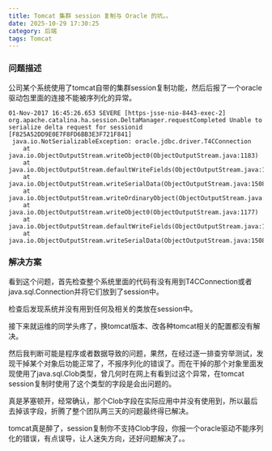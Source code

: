 ```yaml
---
title: Tomcat 集群 session 复制与 Oracle 的坑。。
date: 2025-10-29 17:30:25
category: 后端
tags: Tomcat
---
```


### 问题描述

公司某个系统使用了tomcat自带的集群session复制功能，然后后报了一个oracle驱动包里面的连接不能被序列化的异常。

```
01-Nov-2017 16:45:26.653 SEVERE [https-jsse-nio-8443-exec-2] org.apache.catalina.ha.session.DeltaManager.requestCompleted Unable to serialize delta request for sessionid [F825A52DD9E0E7F8FD6BB3E3F721F841]
 java.io.NotSerializableException: oracle.jdbc.driver.T4CConnection
    at java.io.ObjectOutputStream.writeObject0(ObjectOutputStream.java:1183)
    at java.io.ObjectOutputStream.defaultWriteFields(ObjectOutputStream.java:1547)
    at java.io.ObjectOutputStream.writeSerialData(ObjectOutputStream.java:1508)
    at java.io.ObjectOutputStream.writeOrdinaryObject(ObjectOutputStream.java:1431)
    at java.io.ObjectOutputStream.writeObject0(ObjectOutputStream.java:1177)
    at java.io.ObjectOutputStream.defaultWriteFields(ObjectOutputStream.java:1547)
    at java.io.ObjectOutputStream.writeSerialData(ObjectOutputStream.java:1508)
```

### 解决方案

看到这个问题，首先检查整个系统里面的代码有没有用到T4CConnection或者java.sql.Connection并将它们放到了session中。

检查后发现系统并没有用到任何及相关的类放在session中。

接下来就运维的同学头疼了，换tomcat版本、改各种tomcat相关的配置都没有解决。

然后我判断可能是程序或者数据导致的问题，果然，在经过逐一排查穷举测试，发现干掉某个对象后功能正常了，不报序列化的错误了。而在干掉的那个对象里面发现使用了java.sql.Clob类型，曾几何时在网上有看到过这个异常，在tomcat session复制时使用了这个类型的字段是会出问题的。

真是茅塞顿开，经常确认，那个Clob字段在实际应用中并没有使用到，所以最后去掉该字段，折腾了整个团队两三天的问题最终得已解决。

tomcat真是醉了，session复制你不支持Clob字段，你报一个oracle驱动不能序列化的错误，有点误导，让人迷失方向，还好问题解决了。。